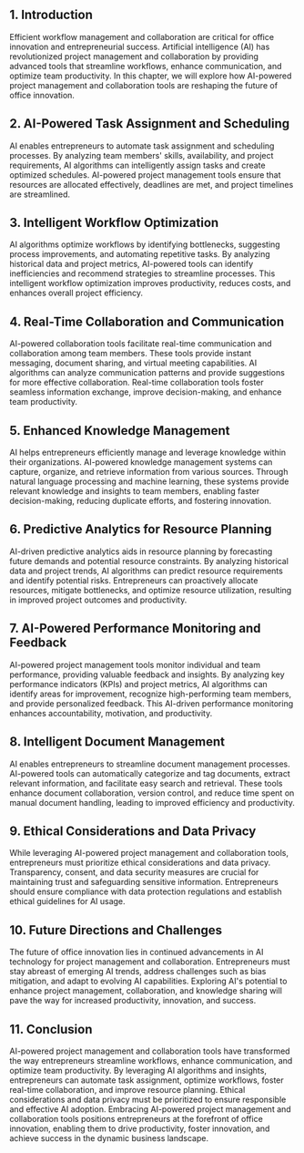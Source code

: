 

## 1\. Introduction

Efficient workflow management and collaboration are critical for office innovation and entrepreneurial success. Artificial intelligence (AI) has revolutionized project management and collaboration by providing advanced tools that streamline workflows, enhance communication, and optimize team productivity. In this chapter, we will explore how AI-powered project management and collaboration tools are reshaping the future of office innovation.

## 2\. AI-Powered Task Assignment and Scheduling

AI enables entrepreneurs to automate task assignment and scheduling processes. By analyzing team members' skills, availability, and project requirements, AI algorithms can intelligently assign tasks and create optimized schedules. AI-powered project management tools ensure that resources are allocated effectively, deadlines are met, and project timelines are streamlined.

## 3\. Intelligent Workflow Optimization

AI algorithms optimize workflows by identifying bottlenecks, suggesting process improvements, and automating repetitive tasks. By analyzing historical data and project metrics, AI-powered tools can identify inefficiencies and recommend strategies to streamline processes. This intelligent workflow optimization improves productivity, reduces costs, and enhances overall project efficiency.

## 4\. Real-Time Collaboration and Communication

AI-powered collaboration tools facilitate real-time communication and collaboration among team members. These tools provide instant messaging, document sharing, and virtual meeting capabilities. AI algorithms can analyze communication patterns and provide suggestions for more effective collaboration. Real-time collaboration tools foster seamless information exchange, improve decision-making, and enhance team productivity.

## 5\. Enhanced Knowledge Management

AI helps entrepreneurs efficiently manage and leverage knowledge within their organizations. AI-powered knowledge management systems can capture, organize, and retrieve information from various sources. Through natural language processing and machine learning, these systems provide relevant knowledge and insights to team members, enabling faster decision-making, reducing duplicate efforts, and fostering innovation.

## 6\. Predictive Analytics for Resource Planning

AI-driven predictive analytics aids in resource planning by forecasting future demands and potential resource constraints. By analyzing historical data and project trends, AI algorithms can predict resource requirements and identify potential risks. Entrepreneurs can proactively allocate resources, mitigate bottlenecks, and optimize resource utilization, resulting in improved project outcomes and productivity.

## 7\. AI-Powered Performance Monitoring and Feedback

AI-powered project management tools monitor individual and team performance, providing valuable feedback and insights. By analyzing key performance indicators (KPIs) and project metrics, AI algorithms can identify areas for improvement, recognize high-performing team members, and provide personalized feedback. This AI-driven performance monitoring enhances accountability, motivation, and productivity.

## 8\. Intelligent Document Management

AI enables entrepreneurs to streamline document management processes. AI-powered tools can automatically categorize and tag documents, extract relevant information, and facilitate easy search and retrieval. These tools enhance document collaboration, version control, and reduce time spent on manual document handling, leading to improved efficiency and productivity.

## 9\. Ethical Considerations and Data Privacy

While leveraging AI-powered project management and collaboration tools, entrepreneurs must prioritize ethical considerations and data privacy. Transparency, consent, and data security measures are crucial for maintaining trust and safeguarding sensitive information. Entrepreneurs should ensure compliance with data protection regulations and establish ethical guidelines for AI usage.

## 10\. Future Directions and Challenges

The future of office innovation lies in continued advancements in AI technology for project management and collaboration. Entrepreneurs must stay abreast of emerging AI trends, address challenges such as bias mitigation, and adapt to evolving AI capabilities. Exploring AI's potential to enhance project management, collaboration, and knowledge sharing will pave the way for increased productivity, innovation, and success.

## 11\. Conclusion

AI-powered project management and collaboration tools have transformed the way entrepreneurs streamline workflows, enhance communication, and optimize team productivity. By leveraging AI algorithms and insights, entrepreneurs can automate task assignment, optimize workflows, foster real-time collaboration, and improve resource planning. Ethical considerations and data privacy must be prioritized to ensure responsible and effective AI adoption. Embracing AI-powered project management and collaboration tools positions entrepreneurs at the forefront of office innovation, enabling them to drive productivity, foster innovation, and achieve success in the dynamic business landscape.
